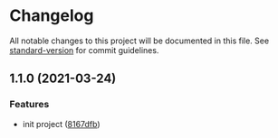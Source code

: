 # Changelog

All notable changes to this project will be documented in this file. See [standard-version](https://github.com/conventional-changelog/standard-version) for commit guidelines.

## 1.1.0 (2021-03-24)


### Features

* init project ([8167dfb](https://github.com/aim-leo/mongone-encodeuri/commit/8167dfb590cc582487a790055cde17a74a24124c))
